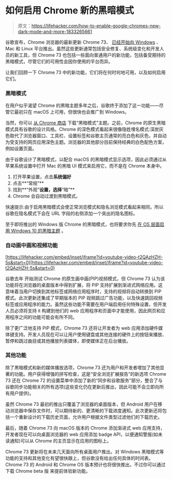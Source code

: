 # 如何启用 Chrome 新的黑暗模式

> 原文：<https://lifehacker.com/how-to-enable-google-chromes-new-dark-mode-and-more-1833265661>

谷歌宣布，Chrome 浏览器的最新更新 Chrome 73、 [已经开始向 Windows](https://chromereleases.googleblog.com/2019/03/stable-channel-update-for-desktop_12.html) 、Mac 和 Linux 平台推出。虽然这些更新通常包括安全修复、系统级变化和开发人员的新工具，但 Chrome 73 也包括一些面向普通用户的新功能，包括备受期待的黑暗模式，尽管它们的可用性会因你使用的平台而异。



让我们回顾一下 Chrome 73 中的新功能，它们将在何时何地可用，以及如何启用它们。

### 黑暗模式

在用户似乎渴望 Chrome 的黑暗主题多年之后，谷歌终于添加了这一功能——尽管它最初只在 macOS 上可用，但很快也会推广到 Windows。

当然，你可以 [从 Chrome 商店](https://chrome.google.com/webstore/detail/dark-mode/dmghijelimhndkbmpgbldicpogfkceaj?hl=en) 下载“黑暗模式”主题。之前，Chrome 的原生黑暗模式具有谷歌的设计风格。Chrome 的深色模式看起来很像隐姓埋名模式:深炭灰色取代了浏览器窗口、工具栏、设置标签和谷歌主页通常的亮白色和灰色，并自动为受支持的网页应用深色主题。浏览器的其他部分目前保持经典的白色配色方案，例如设置页面。

由于谷歌设计了黑暗模式，以配合 macOS 的黑暗模式显示选项，因此必须通过从苹果系统设置中打开 Mac 的黑暗 UI 模式来启用它，而不是在 Chrome 本身中。

1.  打开苹果设置，点击**系统偏好**
2.  点击**“常规”**
3.  找到**“外观”**设置，选择**“暗”**
4.  Chrome 会自动过渡到黑暗模式。

快速提示:由于启用黑暗模式会使正常浏览模式和隐名浏览模式看起来相同，所以谷歌在隐名模式下会在 URL 字段的右侧添加一个突出的隐名图标。

至于即将推出的 Windows 版 Chrome 的黑暗模式，也将要求你先 [在 OS 层面启用 Windows 10 的黑暗主题](https://blogs.windows.com/windowsexperience/2016/08/08/windows-10-tip-personalize-your-pc-by-enabling-the-dark-theme/) 。

### 自动画中画和视频功能

 [https://lifehacker.com/embed/inset/iframe?id=youtube-video-t2QAzHZH-5s&start=0](https://lifehacker.com/embed/inset/iframe?id=youtube-video-t2QAzHZH-5s&start=0) 

谷歌去年 开始测试 Chrome 的原生画中画(PIP)视频模式，但 Chrome 73 认为该功能将在浏览器的桌面版本中得到扩展，将 PIP 支持扩展到渐进式网络应用。这意味着当用户切换到其他标签或网络应用程序时，支持的视频将自动转换到 PIP 模式。此次更新还集成了早期版本的 PIP 视频跳过广告功能，以及快速跳回视频标签或应用程序的能力。虽然这些功能不需要在用户端启用任何特殊设置，但开发人员必须将支持 it 构建到他们的 web 应用程序和页面中才能使用，因此网页和应用程序之间的功能可能会有所不同。

除了更广泛地支持 PIP 模式，Chrome 73 还将让开发者为 web 应用添加硬件媒体键支持。开发人员现在可以让用户使用键盘或其他连接的硬件上的按钮来播放、暂停和跳过曲目或其他播放列表媒体，即使媒体正在后台播放。

### 其他功能

除了黑暗模式和新的媒体播放选项，Chrome 73 还为用户和开发者增加了其他显著的功能。用户获得增强的拼写检查，这是“安全浏览扩展报告”的新选项 Chrome 73 还在 Chrome 72 的设置菜单中添加了新的“同步和谷歌服务”部分，整合了与谷歌同步功能相关的所有选项(这些变化仍在更新后推出，因此可能不会立即向所有用户提供)。

虽然 Chrome 73 最初的推出只覆盖了浏览器的桌面版本，但 Android 用户在移动浏览器中保存文件时，可以期待新的、更清晰的下载进度通知。此次更新还将包括一个重新设计的下载历史页面，允许用户根据文件类型过滤他们的下载历史。

最后，随着 Chrome 73 向 macOS 版本的 Chrome 添加渐进式 web 应用支持，开发者现在可以向桌面浏览器的 web 应用添加 badge API，以便通知警报(如未读通知)可以从 Chrome 的主页显示在应用的图标上。

Chrome 73 更新将在未来几天面向所有桌面用户推出。对 Windows 黑暗模式等功能的支持和其他变化有望很快跟上，但谷歌没有给出任何具体的时间表。Chrome 73 的 Android 和 Chrome OS 版本预计也将很快推出，不过你可以通过下载 Chrome beta 版 来提前体验新功能。